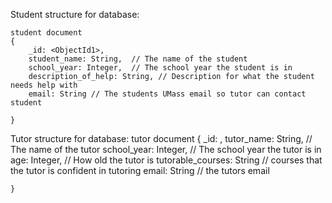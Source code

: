 Student structure for database:

    student document
    {
	    _id: <ObjectId1>,
	    student_name: String,  // The name of the student
	    school_year: Integer,  // The school year the student is in
        description_of_help: String, // Description for what the student needs help with
        email: String // The students UMass email so tutor can contact student

    }

Tutor structure for database:
    tutor document
    {
	    _id: <ObjectId1>,
	    tutor_name: String,  // The name of the tutor
	    school_year: Integer,  // The school year the tutor is in
        age: Integer, // How old the tutor is
        tutorable_courses: String // courses that the tutor is confident in tutoring
        email: String // the tutors email

    }
